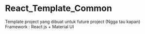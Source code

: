 # React_Template_Common

Template project yang dibuat untuk future project (Ngga tau kapan)
Framework : React js + Material UI
